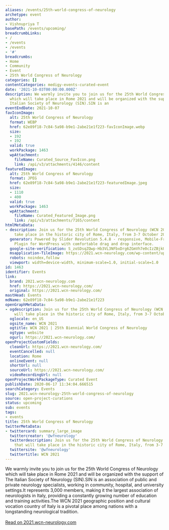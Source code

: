 ```yaml
---
aliases: /events/25th-world-congress-of-neurology
archetype: event
author:
- Vishnupriya T
basePath: /events/upcoming/
breadcrumbLinks:
- /
- /events
- /events
- '#'
breadcrumbs:
- Home
- Community
- Event
- 25th World Congress of Neurology
categories: []
contentCategories: medigy-events-curated-event
date: '2021-10-03T00:00:00.000Z'
description: We warmly invite you to join us for the 25th World Congress of Neurology
  which will take place in Rome 2021 and will be organized with the support of The
  Italian Society of Neurology (SIN).SIN is an
eventEndDate: 2021-10-07
favIconImage:
  alt: 25th World Congress of Neurology
  format: WEBP
  href: 62e89f18-7c84-5a98-b9e1-2abe21e1f223-favIconImage.webp
  size:
  - 192
  - 192
  valid: true
  workPackage: 1463
  wpAttachment:
    fileName: Curated_Source_FavIcon.png
    link: /api/v3/attachments/4146/content
featuredImage:
  alt: 25th World Congress of Neurology
  format: JPEG
  href: 62e89f18-7c84-5a98-b9e1-2abe21e1f223-featuredImage.jpeg
  size:
  - 1110
  - 400
  valid: true
  workPackage: 1463
  wpAttachment:
    fileName: Curated_Featured_Image.png
    link: /api/v3/attachments/7165/content
htmlMetaData:
- description: Join us for the 25th World Congress of Neurology (WCN 2021) that will
    take place in the historic city of Rome, Italy, from 3-7 October 2021.
  generator: Powered by Slider Revolution 5.4.8 - responsive, Mobile-Friendly Slider
    Plugin for WordPress with comfortable drag and drop interface.
  google-site-verification: S_zoSDsqZQwp-Hb3VL3NFbxDrg6ZGmVh7e0cIzZBjkU
  msapplication-TileImage: https://2021.wcn-neurology.com/wp-content/uploads/sites/104/2019/10/cropped-favicon-2-1-270x270.png
  robots: noindex,follow
  viewport: width=device-width, minimum-scale=1.0, initial-scale=1.0
id: 1463
identifier: Events
link:
  brand: 2021.wcn-neurology.com
  href: https://2021.wcn-neurology.com/
  original: https://2021.wcn-neurology.com/
mastHead: Events
mdName: 62e89f18-7c84-5a98-b9e1-2abe21e1f223
openGraphMetaData:
- ogdescription: Join us for the 25th World Congress of Neurology (WCN 2021) that
    will take place in the historic city of Rome, Italy, from 3-7 October 2021.
  oglocale: en_US
  ogsite_name: WCN 2021
  ogtitle: WCN 2021 | 25th Biennial World Congress of Neurology
  ogtype: website
  ogurl: https://2021.wcn-neurology.com/
openProjectCustomFields:
  cleanUrl: https://2021.wcn-neurology.com/
  eventCancelled: null
  location: Rome
  onlineEvent: null
  shortUrl: null
  sourceUrl: https://2021.wcn-neurology.com/
  videoRecordingUrl: null
openProjectWorkPackageType: Curated Event
publishDate: 2020-06-17 11:34:04.666515
searchCategory: Events
slug: 2021.wcn-neurology-25th-world-congress-of-neurology
source: open-project-curations
status: upcoming
sub: events
tags:
- events
title: 25th World Congress of Neurology
twitterMetaData:
- twittercard: summary_large_image
  twittercreator: '@wfneurology'
  twitterdescription: Join us for the 25th World Congress of Neurology (WCN 2021)
    that will take place in the historic city of Rome, Italy, from 3-7 October 2021.
  twittersite: '@wfneurology'
  twittertitle: WCN 2021
---
```


<p>We warmly invite you to join us for the 25th World Congress of Neurology which will take place in Rome 2021 and will be organized with the support of The Italian Society of Neurology (SIN).SIN is an association of public and private neurology specialists, working in community, hospital, and university settings.It represents 3,000 members, making it the largest association of neurologists in Italy, providing a constantly growing number of education and training activities.The WCN 2021 geographic position and cultural vocation country of Italy is a pivotal place among nations with a longstanding neurological tradition.<br><br><a href="https://2021.wcn-neurology.com/">Read on 2021.wcn-neurology.com</a></p>
